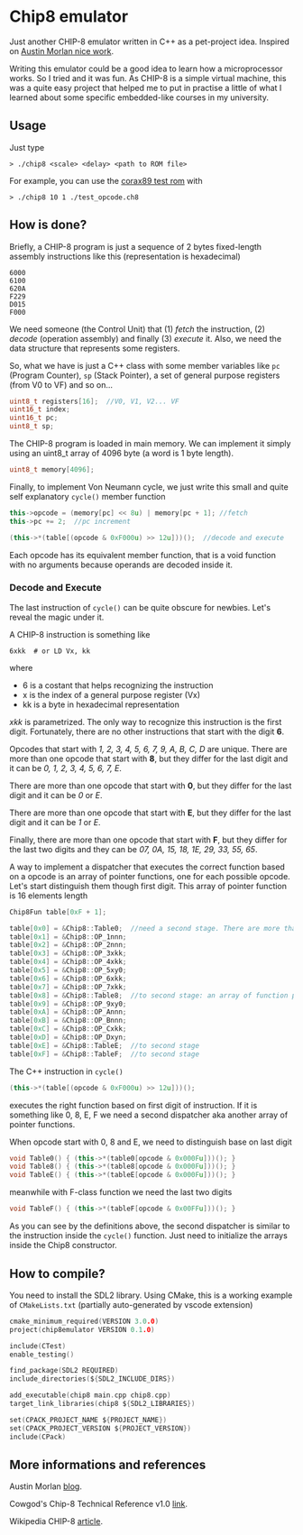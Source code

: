 # Chip8 emulator

Just another CHIP-8 emulator written in C++ as a pet-project idea.
Inspired on [Austin Morlan nice work](https://austinmorlan.com/posts/chip8_emulator/).

Writing this emulator could be a good idea to learn how a microprocessor works. So I tried and it was fun.
As CHIP-8 is a simple virtual machine, this was a quite easy project that helped me to put in practise a little of what I learned about some specific embedded-like courses in my university.

## Usage
Just type
```
> ./chip8 <scale> <delay> <path to ROM file>
```

For example, you can use the [corax89 test rom](https://github.com/corax89/chip8-test-rom) with
```
> ./chip8 10 1 ./test_opcode.ch8
```

## How is done?
Briefly, a CHIP-8 program is just a sequence of 2 bytes fixed-length assembly instructions like this (representation is hexadecimal)
```
6000
6100
620A
F229
D015
F000
```
We need someone (the Control Unit) that (1) _fetch_ the instruction, (2) _decode_ (operation assembly) and finally (3) _execute_ it.
Also, we need the data structure that represents some registers. 

So, what we have is just a C++ class with some member variables like `pc` (Program Counter), `sp` (Stack Pointer), a set of general purpose registers (from V0 to VF) and so on...
```c++
uint8_t registers[16];  //V0, V1, V2... VF
uint16_t index;
uint16_t pc;
uint8_t sp;
```

The CHIP-8 program is loaded in main memory. We can implement it simply using an uint8_t array of 4096 byte (a word is 1 byte length).
```c++
uint8_t memory[4096];
```

Finally, to implement Von Neumann cycle, we just write this small and quite self explanatory `cycle()` member function 
```c++
this->opcode = (memory[pc] << 8u) | memory[pc + 1]; //fetch
this->pc += 2;  //pc increment

(this->*(table[(opcode & 0xF000u) >> 12u]))();  //decode and execute
```
Each opcode has its equivalent member function, that is a void function with no arguments because operands are decoded inside it. 

### Decode and Execute
The last instruction of `cycle()` can be quite obscure for newbies. Let's reveal the magic under it.

A CHIP-8 instruction is something like
```
6xkk  # or LD Vx, kk
```
where
- 6 is a costant that helps recognizing the instruction
- x is the index of a general purpose register (Vx)
- kk is a byte in hexadecimal representation

_xkk_ is parametrized. The only way to recognize this instruction is the first digit. Fortunately, there are no other instructions that start with the digit **6**.

Opcodes that start with *1, 2, 3, 4, 5, 6, 7, 9, A, B, C, D* are unique.
There are more than one opcode that start with **8**, but they differ for the last digit and it can be *0, 1, 2, 3, 4, 5, 6, 7, E*.

There are more than one opcode that start with **0**, but they differ for the last digit and it can be *0* or *E*.

There are more than one opcode that start with **E**, but they differ for the last digit and it can be *1* or *E*.

Finally, there are more than one opcode that start with **F**, but they differ for the last two digits and they can be *07, 0A, 15, 18, 1E, 29, 33, 55, 65*.

A way to implement a dispatcher that executes the correct function based on a opcode is an array of pointer functions, one for each possible opcode.
Let's start distinguish them though first digit. This array of pointer function is 16 elements length
```c++
Chip8Fun table[0xF + 1];

table[0x0] = &Chip8::Table0;  //need a second stage. There are more than one opcode that start with zero
table[0x1] = &Chip8::OP_1nnn;
table[0x2] = &Chip8::OP_2nnn;
table[0x3] = &Chip8::OP_3xkk;
table[0x4] = &Chip8::OP_4xkk;
table[0x5] = &Chip8::OP_5xy0;
table[0x6] = &Chip8::OP_6xkk;
table[0x7] = &Chip8::OP_7xkk;
table[0x8] = &Chip8::Table8;  //to second stage: an array of function pointer for opcode that start with 8
table[0x9] = &Chip8::OP_9xy0;
table[0xA] = &Chip8::OP_Annn;
table[0xB] = &Chip8::OP_Bnnn;
table[0xC] = &Chip8::OP_Cxkk;
table[0xD] = &Chip8::OP_Dxyn;
table[0xE] = &Chip8::TableE;  //to second stage
table[0xF] = &Chip8::TableF;  //to second stage
```

The C++ instruction in `cycle()`
```c++
(this->*(table[(opcode & 0xF000u) >> 12u]))();
```
executes the right function based on first digit of instruction. If it is something like 0, 8, E, F we need a second dispatcher aka another array of pointer functions.

When opcode start with 0, 8 and E, we need to distinguish base on last digit
```c++
void Table0() { (this->*(table0[opcode & 0x000Fu]))(); }
void Table8() { (this->*(table8[opcode & 0x000Fu]))(); }
void TableE() { (this->*(tableE[opcode & 0x000Fu]))(); }
```

meanwhile with F-class function we need the last two digits
```c++
void TableF() { (this->*(tableF[opcode & 0x00FFu]))(); }
```

As you can see by the definitions above, the second dispatcher is similar to the instruction inside the `cycle()` function. Just need to initialize the arrays inside the Chip8 constructor.

## How to compile?
You need to install the SDL2 library.
Using CMake, this is a working example of `CMakeLists.txt` (partially auto-generated by vscode extension)
```c
cmake_minimum_required(VERSION 3.0.0)
project(chip8emulator VERSION 0.1.0)

include(CTest)
enable_testing()

find_package(SDL2 REQUIRED)
include_directories(${SDL2_INCLUDE_DIRS})

add_executable(chip8 main.cpp chip8.cpp)
target_link_libraries(chip8 ${SDL2_LIBRARIES})

set(CPACK_PROJECT_NAME ${PROJECT_NAME})
set(CPACK_PROJECT_VERSION ${PROJECT_VERSION})
include(CPack)
```

## More informations and references
Austin Morlan [blog](https://austinmorlan.com/posts/chip8_emulator/).

Cowgod's Chip-8 Technical Reference v1.0 [link](http://devernay.free.fr/hacks/chip8/C8TECH10.HTM).

Wikipedia CHIP-8 [article](https://en.wikipedia.org/wiki/CHIP-8).